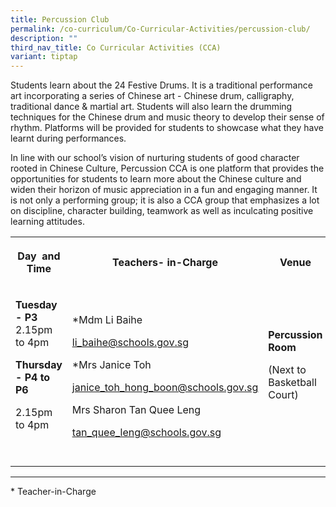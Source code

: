 ```yaml
---
title: Percussion Club
permalink: /co-curriculum/Co-Curricular-Activities/percussion-club/
description: ""
third_nav_title: Co Curricular Activities (CCA)
variant: tiptap
---
```

<p>Students learn about the 24 Festive Drums. It is a traditional performance art incorporating a series of Chinese art - Chinese drum, calligraphy, traditional dance &amp; martial art. Students will also learn the drumming techniques for the Chinese drum and music theory to develop their sense of rhythm. Platforms will be provided for students to showcase what they have learnt during performances.</p><p>In line with our school’s vision of nurturing students of good character rooted in Chinese Culture, Percussion CCA is one platform that provides the opportunities for students to learn more about the Chinese culture and widen their horizon of music appreciation in a fun and engaging manner. It is not only a performing group; it is also a CCA group that emphasizes a lot on discipline, character building, teamwork as well as inculcating positive learning attitudes.</p><table><tbody><tr><th rowspan="1" colspan="1"><p>Day&nbsp; and Time</p><p></p></th><th rowspan="1" colspan="1"><p>Teachers- in-Charge</p></th><th rowspan="1" colspan="1"><p>Venue</p></th></tr><tr><td rowspan="1" colspan="1"><p><strong>Tuesday - P3</strong><br>2.15pm to 4pm</p><p><strong>Thursday - P4 to P6</strong></p><p>2.15pm to 4pm</p><p><br></p></td><td rowspan="1" colspan="1"><p>*Mdm Li Baihe</p><p><a href="mailto:li_baihe@schools.gov.sg" rel="noopener noreferrer nofollow" target="_blank"><u>li_baihe@schools.gov.sg</u></a></p><p>*Mrs Janice Toh</p><p><a href="mailto:li_baihe@schools.gov.sg" rel="noopener noreferrer nofollow" target="_blank"><u>janice_toh_hong_boon@schools.gov.sg</u></a></p><p>Mrs Sharon Tan Quee Leng</p><p><a href="mailto:li_baihe@schools.gov.sg" rel="noopener noreferrer nofollow" target="_blank"><u>tan_quee_leng@schools.gov.sg</u></a></p></td><td rowspan="1" colspan="1"><p><strong>Percussion Room</strong></p><p>(Next to Basketball Court)</p><p><br></p></td></tr></tbody></table><hr><p>* Teacher-in-Charge</p><p><br><br></p>